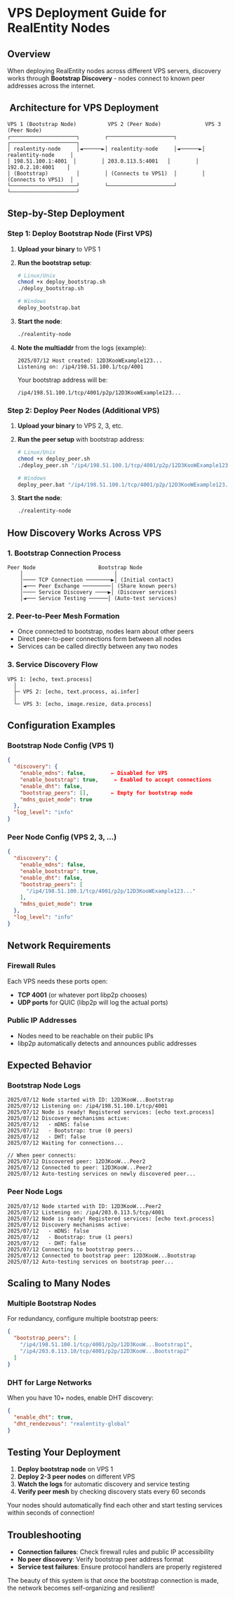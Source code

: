 #  VPS Deployment Guide for RealEntity Nodes

##  Overview

When deploying RealEntity nodes across different VPS servers, discovery works through **Bootstrap Discovery** - nodes connect to known peer addresses across the internet.

## ️ Architecture for VPS Deployment

```
VPS 1 (Bootstrap Node)          VPS 2 (Peer Node)              VPS 3 (Peer Node)
┌─────────────────────┐        ┌─────────────────────┐        ┌─────────────────────┐
│ realentity-node     │◄──────►│ realentity-node     │◄──────►│ realentity-node     │
│ 198.51.100.1:4001  │        │ 203.0.113.5:4001   │        │ 192.0.2.10:4001    │
│ (Bootstrap)         │        │ (Connects to VPS1)  │        │ (Connects to VPS1)  │
└─────────────────────┘        └─────────────────────┘        └─────────────────────┘
```

##  Step-by-Step Deployment

### Step 1: Deploy Bootstrap Node (First VPS)

1. **Upload your binary** to VPS 1
2. **Run the bootstrap setup**:
   ```bash
   # Linux/Unix
   chmod +x deploy_bootstrap.sh
   ./deploy_bootstrap.sh
   
   # Windows
   deploy_bootstrap.bat
   ```

3. **Start the node**:
   ```bash
   ./realentity-node
   ```

4. **Note the multiaddr** from the logs (example):
   ```
   2025/07/12 Host created: 12D3KooWExample123...
   Listening on: /ip4/198.51.100.1/tcp/4001
   ```
   
   Your bootstrap address will be:
   ```
   /ip4/198.51.100.1/tcp/4001/p2p/12D3KooWExample123...
   ```

### Step 2: Deploy Peer Nodes (Additional VPS)

1. **Upload your binary** to VPS 2, 3, etc.
2. **Run the peer setup** with bootstrap address:
   ```bash
   # Linux/Unix
   chmod +x deploy_peer.sh
   ./deploy_peer.sh "/ip4/198.51.100.1/tcp/4001/p2p/12D3KooWExample123..."
   
   # Windows
   deploy_peer.bat "/ip4/198.51.100.1/tcp/4001/p2p/12D3KooWExample123..."
   ```

3. **Start the node**:
   ```bash
   ./realentity-node
   ```

##  How Discovery Works Across VPS

### 1. **Bootstrap Connection Process**
```
Peer Node                    Bootstrap Node
    │                             │
    │──── TCP Connection ────────▶│ (Initial contact)
    │◄─── Peer Exchange ─────────│ (Share known peers)
    │──── Service Discovery ────▶│ (Discover services)
    │◄─── Service Testing ──────│ (Auto-test services)
```

### 2. **Peer-to-Peer Mesh Formation**
- Once connected to bootstrap, nodes learn about other peers
- Direct peer-to-peer connections form between all nodes
- Services can be called directly between any two nodes

### 3. **Service Discovery Flow**
```
VPS 1: [echo, text.process]
  │
  ├─ VPS 2: [echo, text.process, ai.infer]
  │
  └─ VPS 3: [echo, image.resize, data.process]
```

##  Configuration Examples

### Bootstrap Node Config (VPS 1)
```json
{
  "discovery": {
    "enable_mdns": false,        ← Disabled for VPS
    "enable_bootstrap": true,     ← Enabled to accept connections
    "enable_dht": false,
    "bootstrap_peers": [],       ← Empty for bootstrap node
    "mdns_quiet_mode": true
  },
  "log_level": "info"
}
```

### Peer Node Config (VPS 2, 3, ...)
```json
{
  "discovery": {
    "enable_mdns": false,
    "enable_bootstrap": true,
    "enable_dht": false,
    "bootstrap_peers": [
      "/ip4/198.51.100.1/tcp/4001/p2p/12D3KooWExample123..."
    ],
    "mdns_quiet_mode": true
  },
  "log_level": "info"
}
```

##  Network Requirements

### **Firewall Rules**
Each VPS needs these ports open:
- **TCP 4001** (or whatever port libp2p chooses)
- **UDP ports** for QUIC (libp2p will log the actual ports)

### **Public IP Addresses**
- Nodes need to be reachable on their public IPs
- libp2p automatically detects and announces public addresses

##  Expected Behavior

### **Bootstrap Node Logs**
```
2025/07/12 Node started with ID: 12D3KooW...Bootstrap
2025/07/12 Listening on: /ip4/198.51.100.1/tcp/4001
2025/07/12 Node is ready! Registered services: [echo text.process]
2025/07/12 Discovery mechanisms active:
2025/07/12   - mDNS: false
2025/07/12   - Bootstrap: true (0 peers)
2025/07/12   - DHT: false
2025/07/12 Waiting for connections...

// When peer connects:
2025/07/12 Discovered peer: 12D3KooW...Peer2
2025/07/12 Connected to peer: 12D3KooW...Peer2
2025/07/12 Auto-testing services on newly discovered peer...
```

### **Peer Node Logs**
```
2025/07/12 Node started with ID: 12D3KooW...Peer2
2025/07/12 Listening on: /ip4/203.0.113.5/tcp/4001
2025/07/12 Node is ready! Registered services: [echo text.process]
2025/07/12 Discovery mechanisms active:
2025/07/12   - mDNS: false
2025/07/12   - Bootstrap: true (1 peers)
2025/07/12   - DHT: false
2025/07/12 Connecting to bootstrap peers...
2025/07/12 Connected to bootstrap peer: 12D3KooW...Bootstrap
2025/07/12 Auto-testing services on bootstrap peer...
```

##  Scaling to Many Nodes

### **Multiple Bootstrap Nodes**
For redundancy, configure multiple bootstrap peers:
```json
{
  "bootstrap_peers": [
    "/ip4/198.51.100.1/tcp/4001/p2p/12D3KooW...Bootstrap1",
    "/ip4/203.0.113.10/tcp/4001/p2p/12D3KooW...Bootstrap2"
  ]
}
```

### **DHT for Large Networks**
When you have 10+ nodes, enable DHT discovery:
```json
{
  "enable_dht": true,
  "dht_rendezvous": "realentity-global"
}
```

##  Testing Your Deployment

1. **Deploy bootstrap node** on VPS 1
2. **Deploy 2-3 peer nodes** on different VPS
3. **Watch the logs** for automatic discovery and service testing
4. **Verify peer mesh** by checking discovery stats every 60 seconds

Your nodes should automatically find each other and start testing services within seconds of connection!

##  Troubleshooting

- **Connection failures**: Check firewall rules and public IP accessibility
- **No peer discovery**: Verify bootstrap peer address format
- **Service test failures**: Ensure protocol handlers are properly registered

The beauty of this system is that once the bootstrap connection is made, the network becomes self-organizing and resilient!
